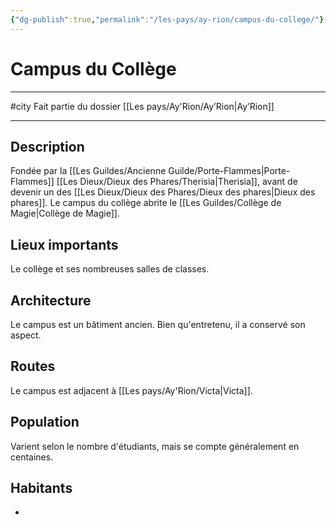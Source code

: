 ```yaml
---
{"dg-publish":true,"permalink":"/les-pays/ay-rion/campus-du-college/"}
---
```


# Campus du Collège
---
#city 
Fait partie du dossier [[Les pays/Ay'Rion/Ay’Rion\|Ay’Rion]]

-------
## Description
Fondée par la [[Les Guildes/Ancienne Guilde/Porte-Flammes\|Porte-Flammes]] [[Les Dieux/Dieux des Phares/Therisia\|Therisia]], avant de devenir un des [[Les Dieux/Dieux des Phares/Dieux des phares\|Dieux des phares]]. Le campus du collège abrite le [[Les Guildes/Collège de Magie\|Collège de Magie]].
## Lieux importants
Le collège et ses nombreuses salles de classes.
## Architecture
Le campus est un bâtiment ancien. Bien qu'entretenu, il a conservé son aspect.
## Routes
Le campus est adjacent à [[Les pays/Ay'Rion/Victa\|Victa]].
## Population
Varient selon le nombre d'étudiants, mais se compte généralement en centaines.
## Habitants
- 